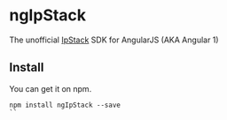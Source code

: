 # ngIpStack

The unofficial [IpStack](https://ipstack.com/) SDK for AngularJS (AKA Angular 1)

## Install ######################################################################

You can get it on npm.

```shell
npm install ngIpStack --save
``
